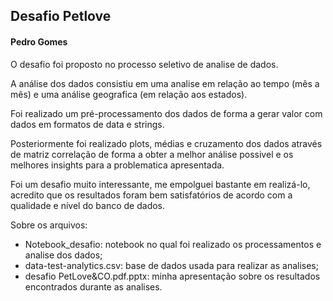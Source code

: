 ## Desafio Petlove
#### Pedro Gomes
 O desafio foi proposto no processo seletivo de analise de dados.

 A análise dos dados consistiu em uma analise em relação ao tempo (mês a mês) e uma análise geografica (em relação aos estados).

 Foi realizado um pré-processamento dos dados de forma a gerar valor com dados em formatos de data e strings.

 Posteriormente foi realizado plots, médias e cruzamento dos dados através de matriz correlação de forma a obter a melhor análise possivel e os melhores insights para a problematica apresentada.

 Foi um desafio muito interessante, me empolguei bastante em realizá-lo, acredito que os resultados foram bem satisfatórios de acordo com a qualidade e nível do banco de dados.

 Sobre os arquivos:
- Notebook_desafio: notebook no qual foi realizado os processamentos e analise dos dados;
- data-test-analytics.csv: base de dados usada para realizar as analises;
- desafio PetLove&CO.pdf\.pptx: minha apresentação sobre os resultados encontrados durante as analises.
